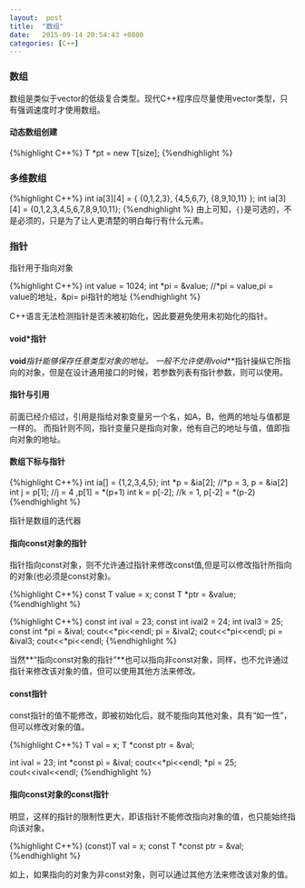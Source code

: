 ```yaml
---
layout:  post
title:  "数组"
date:	2015-09-14 20:54:43 +0800
categories: [C++]
---
```

### 数组
数组是类似于vector的低级复合类型。现代C++程序应尽量使用vector类型，只有强调速度时才使用数组。
#### 动态数组创建

{%highlight C++%}
T *pt = new T[size];
{%endhighlight %}

### 多维数组
{%highlight C++%}
int ia[3][4] = {
    {0,1,2,3},
    {4,5,6,7},
    {8,9,10,11}
    };
int ia[3][4] = {0,1,2,3,4,5,6,7,8,9,10,11};
{%endhighlight %}
由上可知，`{}`是可选的，不是必须的，只是为了让人更清楚的明白每行有什么元素。

### 指针
指针用于指向对象

{%highlight C++%}
int value = 1024;
int *pi = &value;                     //*pi = value,pi = value的地址，&pi= pi指针的地址
{%endhighlight %}

C++语言无法检测指针是否未被初始化，因此要避免使用未初始化的指针。
#### void*指针
**void***指针能够保存任意类型对象的地址。
一般不允许使用**void***指针操纵它所指向的对象，但是在设计通用接口的时候，若参数列表有指针参数，则可以使用。
#### 指针与引用
前面已经介绍过，引用是指给对象变量另一个名，如A，B，他两的地址与值都是一样的。
而指针则不同，指针变量只是指向对象，他有自己的地址与值，值即指向对象的地址。
#### 数组下标与指针

{%highlight C++%}
int ia[] = {1,2,3,4,5};
int *p = &ia[2];                //*p = 3, p = &ia[2]
int j = p[1];                   //j = 4 ,p[1] = *(p+1)
int k = p[-2];                  //k = 1, p[-2] = *(p-2)
{%endhighlight %}

指针是数组的迭代器
#### 指向const对象的指针
指针指向const对象，则不允许通过指针来修改const值,但是可以修改指针所指向的对象(也必须是const对象)。

{%highlight C++%}
const T value = x;
const T *ptr = &value;
{%endhighlight %}

{%highlight C++%}
const int ival = 23;
const int ival2 = 24;
int ival3 = 25;
const int *pi = &ival;
cout<<*pi<<endl;
pi = &ival2;
cout<<*pi<<endl;
pi = &ival3;
cout<<*pi<<endl;
{%endhighlight %}

当然**“指向const对象的指针”**也可以指向非const对象，同样，也不允许通过指针来修改该对象的值，但可以使用其他方法来修改。
#### const指针
const指针的值不能修改，即被初始化后，就不能指向其他对象，具有“如一性”，但可以修改对象的值。

{%highlight C++%}
T val = x;
T *const ptr = &val;

int ival = 23;
int *const pi = &ival;
cout<<*pi<<endl;
*pi = 25;
cout<<ival<<endl;
{%endhighlight %}

#### 指向const对象的const指针
明显，这样的指针的限制性更大，即该指针不能修改指向对象的值，也只能始终指向该对象。

{%highlight C++%}
(const)T val = x;
const T *const ptr = &val;
{%endhighlight %}

如上，如果指向的对象为非const对象，则可以通过其他方法来修改该对象的值。
